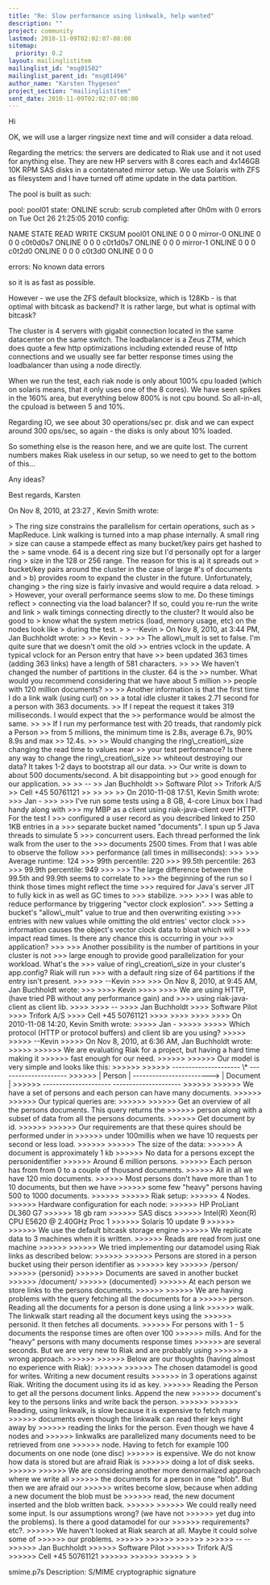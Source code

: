 ```yaml
---
title: "Re: Slow performance using linkwalk, help wanted"
description: ""
project: community
lastmod: 2010-11-09T02:02:07-08:00
sitemap:
  priority: 0.2
layout: mailinglistitem
mailinglist_id: "msg01502"
mailinglist_parent_id: "msg01496"
author_name: "Karsten Thygesen"
project_section: "mailinglistitem"
sent_date: 2010-11-09T02:02:07-08:00
---
```



Hi

OK, we will use a larger ringsize next time and will consider a data reload.

Regarding the metrics: the servers are dedicated to Riak use and it not used 
for anything else. They are new HP servers with 8 cores each and 4x146GB 10K 
RPM SAS disks in a contatenated mirror setup. We use Solaris with ZFS as 
filesystem and I have turned off atime update in the data partition.

The pool is built as such:

 pool: pool01
 state: ONLINE
 scrub: scrub completed after 0h0m with 0 errors on Tue Oct 26 21:25:05 2010
config:

 NAME STATE READ WRITE CKSUM
 pool01 ONLINE 0 0 0
 mirror-0 ONLINE 0 0 0
 c0t0d0s7 ONLINE 0 0 0
 c0t1d0s7 ONLINE 0 0 0
 mirror-1 ONLINE 0 0 0
 c0t2d0 ONLINE 0 0 0
 c0t3d0 ONLINE 0 0 0

errors: No known data errors

so it is as fast as possible. 

However - we use the ZFS default blocksize, which is 128Kb - is that optimal 
with bitcask as backend? It is rather large, but what is optimal with bitcask?

The cluster is 4 servers with gigabit connection located in the same datacenter 
on the same switch. The loadbalancer is a Zeus ZTM, which does quote a few http 
optimizations including extended reuse of http connections and we usually see 
far better response times using the loadbalancer than using a node directly.

When we run the test, each riak node is only about 100% cpu loaded (which on 
solaris means, that it only uses one of the 8 cores). We have seen spikes in 
the 160% area, but everything below 800% is not cpu bound. So all-in-all, the 
cpuload is between 5 and 10%.

Regarding IO, we see about 30 operations/sec pr. disk and we can expect around 
300 ops/sec, so again - the disks is only about 10% loaded.

So something else is the reason here, and we are quite lost. The current 
numbers makes Riak useless in our setup, so we need to get to the bottom of 
this...

Any ideas?

Best regards,
Karsten

On Nov 8, 2010, at 23:27 , Kevin Smith wrote:

&gt; The ring size constrains the parallelism for certain operations, such as 
&gt; MapReduce. Link walking is turned into a map phase internally. A small ring 
&gt; size can cause a stampede effect as many bucket/key pairs get hashed to the 
&gt; same vnode. 64 is a decent ring size but I'd personally opt for a larger ring 
&gt; size in the 128 or 256 range. The reason for this is a) it spreads out 
&gt; bucket/key pairs around the cluster in the case of large #'s of documents and 
&gt; b) provides room to expand the cluster in the future. Unfortunately, changing 
&gt; the ring size is fairly invasive and would require a data reload.
&gt; 
&gt; However, your overall performance seems slow to me. Do these timings reflect 
&gt; connecting via the load balancer? If so, could you re-run the write and link 
&gt; walk timings connecting directly to the cluster? It would also be good to 
&gt; know what the system metrics (load, memory usage, etc) on the nodes look like 
&gt; during the test.
&gt; 
&gt; --Kevin
&gt; On Nov 8, 2010, at 3:44 PM, Jan Buchholdt wrote:
&gt; 
&gt;&gt; Kevin -
&gt;&gt; 
&gt;&gt; The allow\\_mult is set to false. I'm quite sure that we doesn't omit the old 
&gt;&gt; entries vclock in the update. A typical vclock for an Person entry that have 
&gt;&gt; been updated 363 times (adding 363 links) have a length of 581 characters.
&gt;&gt; 
&gt;&gt; We haven't changed the number of partitions in the cluster. 64 is the 
&gt;&gt; number. What would you recommend considering that we have about 5 million 
&gt;&gt; people with 120 million documents?
&gt;&gt; 
&gt;&gt; Another information is that the first time I do a link walk (using curl) on 
&gt;&gt; a total idle cluster it takes 2.71 second for a person with 363 documents. 
&gt;&gt; If I repeat the request it takes 319 milliseconds. I would expect that the 
&gt;&gt; performance would be almost the same.
&gt;&gt; 
&gt;&gt; If I run my performance test with 20 treads, that randomly pick a Person 
&gt;&gt; from 5 millions, the minimum time is 2.8s, average 6.7s, 90% 8.9s and max 
&gt;&gt; 12.4s.
&gt;&gt; 
&gt;&gt; Would changing the ring\\_creation\\_size changing the read time to values near 
&gt;&gt; your test performance? Is there any way to change the ring\\_creation\\_size 
&gt;&gt; whiteout destroying our data? It takes 1-2 days to bootstrap all our data. 
&gt;&gt; Our write is down to about 500 documents/second. A bit disappointing but 
&gt;&gt; good enough for our application.
&gt;&gt; 
&gt;&gt; --
&gt;&gt; Jan Buchholdt
&gt;&gt; Software Pilot
&gt;&gt; Trifork A/S
&gt;&gt; Cell +45 50761121
&gt;&gt; 
&gt;&gt; 
&gt;&gt; 
&gt;&gt; On 2010-11-08 17:51, Kevin Smith wrote:
&gt;&gt;&gt; Jan -
&gt;&gt;&gt; 
&gt;&gt;&gt; I've run some tests using a 8 GB, 4-core Linux box I had handy along with 
&gt;&gt;&gt; my MBP as a client using riak-java-client over HTTP. For the test I 
&gt;&gt;&gt; configured a user record as you described linked to 250 1KB entries in a 
&gt;&gt;&gt; separate bucket named "documents". I spun up 5 Java threads to simulate 5 
&gt;&gt;&gt; concurrent users. Each thread performed the link walk from the user to the 
&gt;&gt;&gt; documents 2500 times. From that I was able to observe the follow 
&gt;&gt;&gt; performance (all times in milliseconds):
&gt;&gt;&gt; 
&gt;&gt;&gt; Average runtime: 124
&gt;&gt;&gt; 99th percentile: 220
&gt;&gt;&gt; 99.5th percentile: 263
&gt;&gt;&gt; 99.9th percentile: 949
&gt;&gt;&gt; 
&gt;&gt;&gt; The large difference between the 99.5th and 99.9th seems to correlate to 
&gt;&gt;&gt; the beginning of the run so I think those times might reflect the time 
&gt;&gt;&gt; required for Java's server JIT to fully kick in as well as GC times to 
&gt;&gt;&gt; stabilize.
&gt;&gt;&gt; 
&gt;&gt;&gt; I was able to reduce performance by triggering "vector clock explosion". 
&gt;&gt;&gt; Setting a bucket's "allow\\_mult" value to true and then overwriting existing 
&gt;&gt;&gt; entries with new values while omitting the old entries' vector clock 
&gt;&gt;&gt; information causes the object's vector clock data to bloat which will 
&gt;&gt;&gt; impact read times. Is there any chance this is occurring in your 
&gt;&gt;&gt; application?
&gt;&gt;&gt; 
&gt;&gt;&gt; Another possibility is the number of partitions in your cluster is not 
&gt;&gt;&gt; large enough to provide good parallelization for your workload. What's the 
&gt;&gt;&gt; value of ring\\_creation\\_size in your cluster's app.config? Riak will run 
&gt;&gt;&gt; with a default ring size of 64 partitions if the entry isn't present.
&gt;&gt;&gt; 
&gt;&gt;&gt; --Kevin
&gt;&gt;&gt; 
&gt;&gt;&gt; On Nov 8, 2010, at 9:45 AM, Jan Buchholdt wrote:
&gt;&gt;&gt; 
&gt;&gt;&gt;&gt; Kevin
&gt;&gt;&gt;&gt; 
&gt;&gt;&gt;&gt; We are using HTTP, (have tried PB without any performance gain) and
&gt;&gt;&gt;&gt; using riak-java-client as client lib.
&gt;&gt;&gt;&gt; 
&gt;&gt;&gt;&gt; --
&gt;&gt;&gt;&gt; Jan Buchholdt
&gt;&gt;&gt;&gt; Software Pilot
&gt;&gt;&gt;&gt; Trifork A/S
&gt;&gt;&gt;&gt; Cell +45 50761121
&gt;&gt;&gt;&gt; 
&gt;&gt;&gt;&gt; 
&gt;&gt;&gt;&gt; 
&gt;&gt;&gt;&gt; On 2010-11-08 14:20, Kevin Smith wrote:
&gt;&gt;&gt;&gt;&gt; Jan -
&gt;&gt;&gt;&gt;&gt; 
&gt;&gt;&gt;&gt;&gt; Which protocol (HTTP or protocol buffers) and client lib are you using?
&gt;&gt;&gt;&gt;&gt; 
&gt;&gt;&gt;&gt;&gt; --Kevin
&gt;&gt;&gt;&gt;&gt; On Nov 8, 2010, at 6:36 AM, Jan Buchholdt wrote:
&gt;&gt;&gt;&gt;&gt; 
&gt;&gt;&gt;&gt;&gt;&gt; We are evaluating Riak for a project, but having a hard time making it 
&gt;&gt;&gt;&gt;&gt;&gt; fast enough for our need.
&gt;&gt;&gt;&gt;&gt;&gt; 
&gt;&gt;&gt;&gt;&gt;&gt; Our model is very simple and looks like this:
&gt;&gt;&gt;&gt;&gt;&gt; 
&gt;&gt;&gt;&gt;&gt;&gt; --------------------- \\* ---------------------
&gt;&gt;&gt;&gt;&gt;&gt; | Person | ------------------------&gt; | Document |
&gt;&gt;&gt;&gt;&gt;&gt; --------------------- ---------------------
&gt;&gt;&gt;&gt;&gt;&gt; 
&gt;&gt;&gt;&gt;&gt;&gt; We have a set of persons and each person can have many documents.
&gt;&gt;&gt;&gt;&gt;&gt; 
&gt;&gt;&gt;&gt;&gt;&gt; Our typical queries are:
&gt;&gt;&gt;&gt;&gt;&gt; 
&gt;&gt;&gt;&gt;&gt;&gt; Get an overview of all the persons documents. This query returns the 
&gt;&gt;&gt;&gt;&gt;&gt; person along with a subset of data from all the persons documents.
&gt;&gt;&gt;&gt;&gt;&gt; Get document by id.
&gt;&gt;&gt;&gt;&gt;&gt; 
&gt;&gt;&gt;&gt;&gt;&gt; Our requirements are that these quires should be performed under in 
&gt;&gt;&gt;&gt;&gt;&gt; under 100millis when we have 10 requests per second or less load.
&gt;&gt;&gt;&gt;&gt;&gt; 
&gt;&gt;&gt;&gt;&gt;&gt; The size of the data:
&gt;&gt;&gt;&gt;&gt;&gt; A document is approximately 1 kb
&gt;&gt;&gt;&gt;&gt;&gt; No data for a persons except the personidentifier
&gt;&gt;&gt;&gt;&gt;&gt; Around 6 million persons.
&gt;&gt;&gt;&gt;&gt;&gt; Each person has from from 0 to a couple of thousand documents.
&gt;&gt;&gt;&gt;&gt;&gt; All in all we have 120 mio documents.
&gt;&gt;&gt;&gt;&gt;&gt; Most persons don't have more than 1 to 10 documents, but then we have 
&gt;&gt;&gt;&gt;&gt;&gt; some few "heavy" persons having 500 to 1000 documents.
&gt;&gt;&gt;&gt;&gt;&gt; 
&gt;&gt;&gt;&gt;&gt;&gt; Riak setup:
&gt;&gt;&gt;&gt;&gt;&gt; 4 Nodes.
&gt;&gt;&gt;&gt;&gt;&gt; Hardware configuration for each node:
&gt;&gt;&gt;&gt;&gt;&gt; HP ProLiant DL360 G7
&gt;&gt;&gt;&gt;&gt;&gt; 18 gb ram
&gt;&gt;&gt;&gt;&gt;&gt; SAS discs
&gt;&gt;&gt;&gt;&gt;&gt; Intel(R) Xeon(R) CPU E5620 @ 2.40GHz Proc 1
&gt;&gt;&gt;&gt;&gt;&gt; Solaris 10 update 9
&gt;&gt;&gt;&gt;&gt;&gt; 
&gt;&gt;&gt;&gt;&gt;&gt; We use the default bitcask storage engine
&gt;&gt;&gt;&gt;&gt;&gt; We replicate data to 3 machines when it is written.
&gt;&gt;&gt;&gt;&gt;&gt; Reads are read from just one machine
&gt;&gt;&gt;&gt;&gt;&gt; 
&gt;&gt;&gt;&gt;&gt;&gt; We tried implementing our datamodel using Riak links as described below:
&gt;&gt;&gt;&gt;&gt;&gt; 
&gt;&gt;&gt;&gt;&gt;&gt; Persons are stored in a person bucket using their person identifier as 
&gt;&gt;&gt;&gt;&gt;&gt; key
&gt;&gt;&gt;&gt;&gt;&gt; /person/
&gt;&gt;&gt;&gt;&gt;&gt; {personid}
&gt;&gt;&gt;&gt;&gt;&gt; Documents are saved in another bucket
&gt;&gt;&gt;&gt;&gt;&gt; /document/
&gt;&gt;&gt;&gt;&gt;&gt; {documented}
&gt;&gt;&gt;&gt;&gt;&gt; At each person we store links to the persons documents.
&gt;&gt;&gt;&gt;&gt;&gt; 
&gt;&gt;&gt;&gt;&gt;&gt; We are having problems with the query fetching all the documents for a 
&gt;&gt;&gt;&gt;&gt;&gt; person. Reading all the documents for a person is done using a link 
&gt;&gt;&gt;&gt;&gt;&gt; walk. The linkwalk start reading all the document keys using the 
&gt;&gt;&gt;&gt;&gt;&gt; personid. It then fetches all documents.
&gt;&gt;&gt;&gt;&gt;&gt; For persons with 1 - 5 documents the response times are often over 100 
&gt;&gt;&gt;&gt;&gt;&gt; mills. And for the "heavy" persons with many documents response times 
&gt;&gt;&gt;&gt;&gt;&gt; are several seconds. But we are very new to Riak and are probably using 
&gt;&gt;&gt;&gt;&gt;&gt; a wrong approach.
&gt;&gt;&gt;&gt;&gt;&gt; 
&gt;&gt;&gt;&gt;&gt;&gt; Below are our thoughts (having almost no experience with Riak):
&gt;&gt;&gt;&gt;&gt;&gt; 
&gt;&gt;&gt;&gt;&gt;&gt; The chosen datamodel is good for writes. Writing a new document results 
&gt;&gt;&gt;&gt;&gt;&gt; in 3 operations against Riak. Writing the document using its id as key. 
&gt;&gt;&gt;&gt;&gt;&gt; Reading the Person to get all the persons document links. Append the new 
&gt;&gt;&gt;&gt;&gt;&gt; document's key to the persons links and write back the person.
&gt;&gt;&gt;&gt;&gt;&gt; 
&gt;&gt;&gt;&gt;&gt;&gt; Reading, using linkwalk, is slow because it is expensive to fetch many 
&gt;&gt;&gt;&gt;&gt;&gt; documents even though the linkwalk can read their keys right away by 
&gt;&gt;&gt;&gt;&gt;&gt; reading the links for the person. Even though we have 4 nodes and 
&gt;&gt;&gt;&gt;&gt;&gt; linkwalks are parallelized many documents need to be retrieved from one 
&gt;&gt;&gt;&gt;&gt;&gt; node. Having to fetch for example 100 documents on one node (one disc) 
&gt;&gt;&gt;&gt;&gt;&gt; is expensive. We do not know how data is stored but are afraid Riak is 
&gt;&gt;&gt;&gt;&gt;&gt; doing a lot of disk seeks.
&gt;&gt;&gt;&gt;&gt;&gt; 
&gt;&gt;&gt;&gt;&gt;&gt; We are considering another more denormalized approach where we write all 
&gt;&gt;&gt;&gt;&gt;&gt; the documents for a person in one "blob". But then we are afraid our 
&gt;&gt;&gt;&gt;&gt;&gt; writes become slow, because when adding a new document the blob must be 
&gt;&gt;&gt;&gt;&gt;&gt; read, the new document inserted and the blob written back.
&gt;&gt;&gt;&gt;&gt;&gt; 
&gt;&gt;&gt;&gt;&gt;&gt; We could really need some input. Is our assumptions wrong? (we have not 
&gt;&gt;&gt;&gt;&gt;&gt; yet dug into the problems). Is there a good datamodel for our 
&gt;&gt;&gt;&gt;&gt;&gt; requirements? etc?.
&gt;&gt;&gt;&gt;&gt;&gt; We haven't looked at Riak search at all. Maybe it could solve some of 
&gt;&gt;&gt;&gt;&gt;&gt; our problems.
&gt;&gt;&gt;&gt;&gt;&gt; 
&gt;&gt;&gt;&gt;&gt;&gt; 
&gt;&gt;&gt;&gt;&gt;&gt; 
&gt;&gt;&gt;&gt;&gt;&gt; -- --
&gt;&gt;&gt;&gt;&gt;&gt; Jan Buchholdt
&gt;&gt;&gt;&gt;&gt;&gt; Software Pilot
&gt;&gt;&gt;&gt;&gt;&gt; Trifork A/S
&gt;&gt;&gt;&gt;&gt;&gt; Cell +45 50761121
&gt;&gt;&gt;&gt;&gt;&gt; 
&gt;&gt;&gt;&gt;&gt;&gt; 
&gt;&gt;&gt;&gt;&gt; 
&gt; 
&gt; 

smime.p7s
Description: S/MIME cryptographic signature
